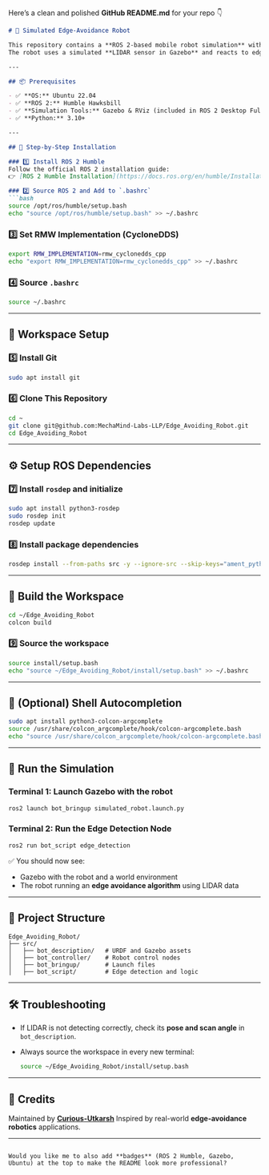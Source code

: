 Here’s a clean and polished **GitHub README.md** for your repo 👇

````markdown
# 🤖 Simulated Edge-Avoidance Robot

This repository contains a **ROS 2-based mobile robot simulation** with an **edge-avoidance behavior**.  
The robot uses a simulated **LIDAR sensor in Gazebo** and reacts to edges or drops detected in its environment.

---

## 📦 Prerequisites

- ✅ **OS:** Ubuntu 22.04  
- ✅ **ROS 2:** Humble Hawksbill  
- ✅ **Simulation Tools:** Gazebo & RViz (included in ROS 2 Desktop Full)  
- ✅ **Python:** 3.10+  

---

## 🧰 Step-by-Step Installation

### 1️⃣ Install ROS 2 Humble  
Follow the official ROS 2 installation guide:  
👉 [ROS 2 Humble Installation](https://docs.ros.org/en/humble/Installation/Ubuntu-Install-Debs.html)

### 2️⃣ Source ROS 2 and Add to `.bashrc`
```bash
source /opt/ros/humble/setup.bash
echo "source /opt/ros/humble/setup.bash" >> ~/.bashrc
````

### 3️⃣ Set RMW Implementation (CycloneDDS)

```bash
export RMW_IMPLEMENTATION=rmw_cyclonedds_cpp
echo "export RMW_IMPLEMENTATION=rmw_cyclonedds_cpp" >> ~/.bashrc
```

### 4️⃣ Source `.bashrc`

```bash
source ~/.bashrc
```

---

## 🧠 Workspace Setup

### 5️⃣ Install Git

```bash
sudo apt install git
```

### 6️⃣ Clone This Repository

```bash
cd ~
git clone git@github.com:MechaMind-Labs-LLP/Edge_Avoiding_Robot.git
cd Edge_Avoiding_Robot
```

---

## ⚙️ Setup ROS Dependencies

### 7️⃣ Install `rosdep` and initialize

```bash
sudo apt install python3-rosdep
sudo rosdep init
rosdep update
```

### 8️⃣ Install package dependencies

```bash
rosdep install --from-paths src -y --ignore-src --skip-keys="ament_python"
```

---

## 🧱 Build the Workspace

```bash
cd ~/Edge_Avoiding_Robot
colcon build
```

### 9️⃣ Source the workspace

```bash
source install/setup.bash
echo "source ~/Edge_Avoiding_Robot/install/setup.bash" >> ~/.bashrc
```

---

## 🧩 (Optional) Shell Autocompletion

```bash
sudo apt install python3-colcon-argcomplete
source /usr/share/colcon_argcomplete/hook/colcon-argcomplete.bash
echo "source /usr/share/colcon_argcomplete/hook/colcon-argcomplete.bash" >> ~/.bashrc
```

---

## 🚀 Run the Simulation

### Terminal 1: Launch Gazebo with the robot

```bash
ros2 launch bot_bringup simulated_robot.launch.py
```

### Terminal 2: Run the Edge Detection Node

```bash
ros2 run bot_script edge_detection
```

✅ You should now see:

* Gazebo with the robot and a world environment
* The robot running an **edge avoidance algorithm** using LIDAR data

---

## 📁 Project Structure

```
Edge_Avoiding_Robot/
├── src/
│   ├── bot_description/   # URDF and Gazebo assets
│   ├── bot_controller/    # Robot control nodes
│   ├── bot_bringup/       # Launch files
│   ├── bot_script/        # Edge detection and logic
```

---

## 🛠 Troubleshooting

* If LIDAR is not detecting correctly, check its **pose and scan angle** in `bot_description`.
* Always source the workspace in every new terminal:

  ```bash
  source ~/Edge_Avoiding_Robot/install/setup.bash
  ```

---

## 🙌 Credits

Maintained by **[Curious-Utkarsh](https://github.com/Curious-Utkarsh)**
Inspired by real-world **edge-avoidance robotics** applications.

---

```

Would you like me to also add **badges** (ROS 2 Humble, Gazebo, Ubuntu) at the top to make the README look more professional?
```
